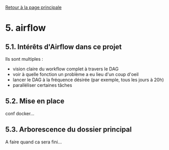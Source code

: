 [Retour à la page principale](../README.md)

# 5. airflow

## 5.1. Intérêts d'Airflow dans ce projet

Ils sont multiples :

  - vision claire du workflow complet à travers le DAG
  - voir à quelle fonction un problème a eu lieu d'un coup d'oeil
  - lancer le DAG à la fréquence désirée (par exemple, tous les jours à 20h)
  - paralléliser certaines tâches


## 5.2. Mise en place

conf docker...


## 5.3. Arborescence du dossier principal

A faire quand ca sera fini...